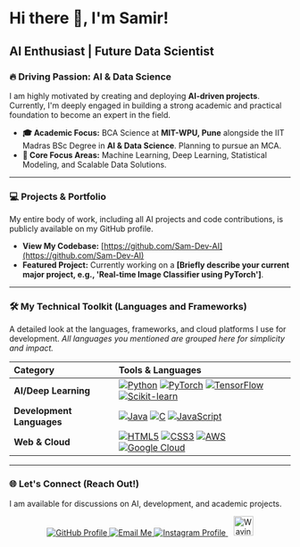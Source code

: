# Hi there 👋, I'm Samir!
## AI Enthusiast | Future Data Scientist

### 🔥 Driving Passion: AI & Data Science
I am highly motivated by creating and deploying **AI-driven projects**. Currently, I'm deeply engaged in building a strong academic and practical foundation to become an expert in the field.

* **🎓 Academic Focus:** BCA Science at **MIT-WPU, Pune** alongside the IIT Madras BSc Degree in **AI & Data Science**. Planning to pursue an MCA.
* **🧠 Core Focus Areas:** Machine Learning, Deep Learning, Statistical Modeling, and Scalable Data Solutions.

---

### 💻 Projects & Portfolio

My entire body of work, including all AI projects and code contributions, is publicly available on my GitHub profile.

* **View My Codebase:** [https://github.com/Sam-Dev-AI](https://github.com/Sam-Dev-AI)
* **Featured Project:** Currently working on a **[Briefly describe your current major project, e.g., 'Real-time Image Classifier using PyTorch']**.

---

### 🛠️ My Technical Toolkit (Languages and Frameworks)

A detailed look at the languages, frameworks, and cloud platforms I use for development. *All languages you mentioned are grouped here for simplicity and impact.*

| Category | Tools & Languages |
| :--- | :--- |
| **AI/Deep Learning** | [![Python](https://img.shields.io/badge/Python-3776AB?style=for-the-badge&logo=python&logoColor=white)](https://www.python.org/) [![PyTorch](https://img.shields.io/badge/PyTorch-%23EE4C2C.svg?style=for-the-badge&logo=PyTorch&logoColor=white)](https://pytorch.org/) [![TensorFlow](https://img.shields.io/badge/TensorFlow-%23FF6F00.svg?style=for-the-badge&logo=TensorFlow&logoColor=white)](https://www.tensorflow.org/) [![Scikit-learn](https://img.shields.io/badge/scikit--learn-F7931E?style=for-the-badge&logo=scikit-learn&logoColor=white)](https://scikit-learn.org/stable/) |
| **Development Languages** | [![Java](https://img.shields.io/badge/Java-007396?style=for-the-badge&logo=java&logoColor=white)](https://www.java.com/) [![C](https://img.shields.io/badge/C-A8B9CC?style=for-the-badge&logo=c&logoColor=white)](https://isocpp.org/) [![JavaScript](https://img.shields.io/badge/JavaScript-F7DF1E?style=for-the-badge&logo=javascript&logoColor=black)](https://developer.mozilla.org/en-US/docs/docs) |
| **Web & Cloud** | [![HTML5](https://img.shields.io/badge/HTML5-E34F26?style=for-the-badge&logo=html5&logoColor=white)](https://www.w3.org/TR/html5/) [![CSS3](https://img.shields.io/badge/CSS3-1572B6?style=for-the-badge&logo=css3&logoColor=white)](https://www.w3.org/TR/css3/) [![AWS](https://img.shields.io/badge/AWS-%23FF9900.svg?style=for-the-badge&logo=amazon-web-services&logoColor=white)](https://aws.amazon.com/) [![Google Cloud](https://img.shields.io/badge/GoogleCloud-%234285F4.svg?style=for-the-badge&logo=google-cloud&logoColor=white)](https://cloud.google.com/) |

---

### 🌐 Let's Connect (Reach Out!)

I am available for discussions on AI, development, and academic projects.

<p align="center">
    <a href="https://github.com/Sam-Dev-AI">
        <img src="https://img.shields.io/badge/GitHub-100000?style=for-the-badge&logo=github&logoColor=white" alt="GitHub Profile" />
    </a>
    <a href="mailto:ladesamir10@gmail.com">
        <img src="https://img.shields.io/badge/Email-D14836?style=for-the-badge&logo=gmail&logoColor=white" alt="Email Me" />
    </a>
    <a href="https://www.instagram.com/samir_lade_22/">
        <img src="https://img.shields.io/badge/Instagram-E4405F?style=for-the-badge&logo=instagram&logoColor=white" alt="Instagram Profile" />
    </a>
    <img src="https://media.giphy.com/media/hvRJCLFzjrwpW/giphy.gif" width="35px" style="padding-left:10px;" alt="Waving Hand Animation"/>
</p>
